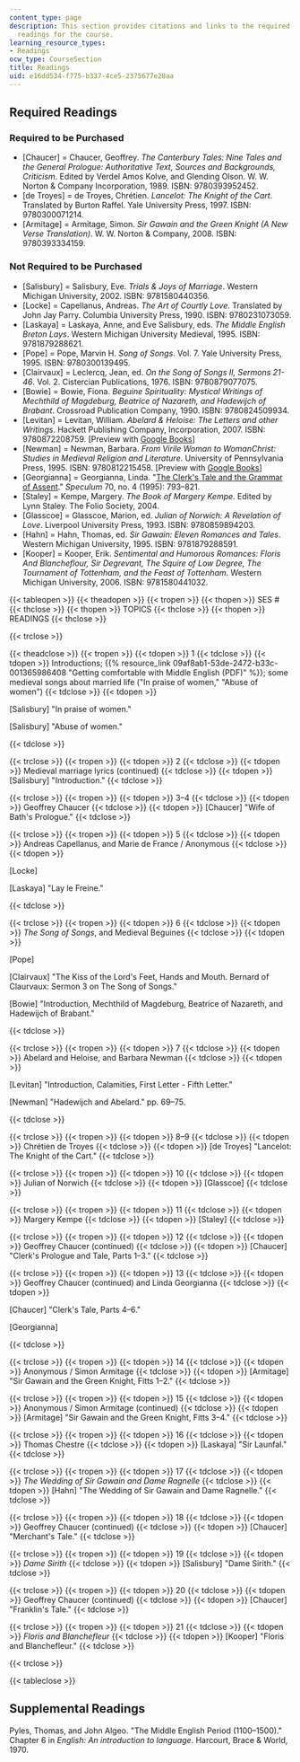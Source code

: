 ```yaml
---
content_type: page
description: This section provides citations and links to the required and suggested
  readings for the course.
learning_resource_types:
- Readings
ocw_type: CourseSection
title: Readings
uid: e16dd534-f775-b337-4ce5-2375677e28aa
---
```


Required Readings
-----------------

### Required to be Purchased

*   \[Chaucer\] = Chaucer, Geoffrey. _The Canterbury Tales: Nine Tales and the General Prologue: Authoritative Text, Sources and Backgrounds, Criticism_. Edited by Verdel Amos Kolve, and Glending Olson. W. W. Norton & Company Incorporation, 1989. ISBN: 9780393952452.
*   \[de Troyes\] = de Troyes, Chrétien. _Lancelot: The Knight of the Cart_. Translated by Burton Raffel. Yale University Press, 1997. ISBN: 9780300071214.
*   \[Armitage\] = Armitage, Simon. _Sir Gawain and the Green Knight (A New Verse Translation)_. W. W. Norton & Company, 2008. ISBN: 9780393334159.

### Not Required to be Purchased

*   \[Salisbury\] = Salisbury, Eve. _Trials & Joys of Marriage_. Western Michigan University, 2002. ISBN: 9781580440356.
*   \[Locke\] = Capellanus, Andreas. _The Art of Courtly Love_. Translated by John Jay Parry. Columbia University Press, 1990. ISBN: 9780231073059.
*   \[Laskaya\] = Laskaya, Anne, and Eve Salisbury, eds. _The Middle English Breton Lays_. Western Michigan University Medieval, 1995. ISBN: 9781879288621.
*   \[Pope\] = Pope, Marvin H. _Song of Songs_. Vol. 7. Yale University Press, 1995. ISBN: 9780300139495.
*   \[Clairvaux\] = Leclercq, Jean, ed. _On the Song of Songs II, Sermons 21-46_. Vol. 2. Cistercian Publications, 1976. ISBN: 9780879077075.
*   \[Bowie\] = Bowie, Fiona. _Beguine Spirituality: Mystical Writings of Mechthild of Magdeburg, Beatrice of Nazareth, and Hadewijch of Brabant_. Crossroad Publication Company, 1990. ISBN: 9780824509934.
*   \[Levitan\] = Levitan, William. _Abelard & Heloise: The Letters and other Writings_. Hackett Publishing Company, Incorporation, 2007. ISBN: 9780872208759. \[Preview with [Google Books](http://books.google.com/books?id=REPM2edtbfsC&pg=PAfrontcover)\]
*   \[Newman\] = Newman, Barbara. _From Virile Woman to WomanChrist: Studies in Medieval Religion and Literature_. University of Pennsylvania Press, 1995. ISBN: 9780812215458. \[Preview with [Google Books](http://books.google.com/books?id=A9c2a4u00bIC&pg=PAfrontcover)\]
*   \[Georgianna\] = Georgianna, Linda. "[The Clerk's Tale and the Grammar of Assent](http://www.jstor.org/stable/2865344)." _Speculum_ 70, no. 4 (1995): 793–821.
*   \[Staley\] = Kempe, Margery. _The Book of Margery Kempe_. Edited by Lynn Staley. The Folio Society, 2004.
*   \[Glasscoe\] = Glasscoe, Marion, ed. _Julian of Norwich: A Revelation of Love_. Liverpool University Press, 1993. ISBN: 9780859894203.
*   \[Hahn\] = Hahn, Thomas, ed. _Sir Gawain: Eleven Romances and Tales_. Western Michigan University, 1995. ISBN: 9781879288591.
*   \[Kooper\] = Kooper, Erik. _Sentimental and Humorous Romances: Floris And Blancheflour, Sir Degrevant, The Squire of Low Degree, The Tournament of Tottenham, and the Feast of Tottenham_. Western Michigan University, 2006. ISBN: 9781580441032.

{{< tableopen >}}
{{< theadopen >}}
{{< tropen >}}
{{< thopen >}}
SES #
{{< thclose >}}
{{< thopen >}}
TOPICS
{{< thclose >}}
{{< thopen >}}
READINGS
{{< thclose >}}

{{< trclose >}}

{{< theadclose >}}
{{< tropen >}}
{{< tdopen >}}
1
{{< tdclose >}}
{{< tdopen >}}
Introductions; {{% resource_link 09af8ab1-53de-2472-b33c-001365986408 "Getting comfortable with Middle English (PDF)" %}}; some medieval songs about married life ("In praise of women," "Abuse of women")
{{< tdclose >}}
{{< tdopen >}}


\[Salisbury\] "In praise of women."

\[Salisbury\] "Abuse of women."


{{< tdclose >}}

{{< trclose >}}
{{< tropen >}}
{{< tdopen >}}
2
{{< tdclose >}}
{{< tdopen >}}
Medieval marriage lyrics (continued)
{{< tdclose >}}
{{< tdopen >}}
\[Salisbury\] "Introduction."
{{< tdclose >}}

{{< trclose >}}
{{< tropen >}}
{{< tdopen >}}
3–4
{{< tdclose >}}
{{< tdopen >}}
Geoffrey Chaucer
{{< tdclose >}}
{{< tdopen >}}
\[Chaucer\] "Wife of Bath's Prologue."
{{< tdclose >}}

{{< trclose >}}
{{< tropen >}}
{{< tdopen >}}
5
{{< tdclose >}}
{{< tdopen >}}
Andreas Capellanus, and Marie de France / Anonymous
{{< tdclose >}}
{{< tdopen >}}


\[Locke\]

\[Laskaya\] "Lay le Freine."


{{< tdclose >}}

{{< trclose >}}
{{< tropen >}}
{{< tdopen >}}
6
{{< tdclose >}}
{{< tdopen >}}
_The Song of Songs_, and Medieval Beguines
{{< tdclose >}}
{{< tdopen >}}


\[Pope\]

\[Clairvaux\] "The Kiss of the Lord's Feet, Hands and Mouth. Bernard of Claurvaux: Sermon 3 on The Song of Songs."

\[Bowie\] "Introduction, Mechthild of Magdeburg, Beatrice of Nazareth, and Hadewijch of Brabant."


{{< tdclose >}}

{{< trclose >}}
{{< tropen >}}
{{< tdopen >}}
7
{{< tdclose >}}
{{< tdopen >}}
Abelard and Heloise, and Barbara Newman
{{< tdclose >}}
{{< tdopen >}}


\[Levitan\] "Introduction, Calamities, First Letter - Fifth Letter."

\[Newman\] "Hadewijch and Abelard." pp. 69–75.


{{< tdclose >}}

{{< trclose >}}
{{< tropen >}}
{{< tdopen >}}
8–9
{{< tdclose >}}
{{< tdopen >}}
Chrétien de Troyes
{{< tdclose >}}
{{< tdopen >}}
\[de Troyes\] "Lancelot: The Knight of the Cart."
{{< tdclose >}}

{{< trclose >}}
{{< tropen >}}
{{< tdopen >}}
10
{{< tdclose >}}
{{< tdopen >}}
Julian of Norwich
{{< tdclose >}}
{{< tdopen >}}
\[Glasscoe\]
{{< tdclose >}}

{{< trclose >}}
{{< tropen >}}
{{< tdopen >}}
11
{{< tdclose >}}
{{< tdopen >}}
Margery Kempe
{{< tdclose >}}
{{< tdopen >}}
\[Staley\]
{{< tdclose >}}

{{< trclose >}}
{{< tropen >}}
{{< tdopen >}}
12
{{< tdclose >}}
{{< tdopen >}}
Geoffrey Chaucer (continued)
{{< tdclose >}}
{{< tdopen >}}
\[Chaucer\] "Clerk's Prologue and Tale, Parts 1–3."
{{< tdclose >}}

{{< trclose >}}
{{< tropen >}}
{{< tdopen >}}
13
{{< tdclose >}}
{{< tdopen >}}
Geoffrey Chaucer (continued) and Linda Georgianna
{{< tdclose >}}
{{< tdopen >}}


\[Chaucer\] "Clerk's Tale, Parts 4–6."

\[Georgianna\]


{{< tdclose >}}

{{< trclose >}}
{{< tropen >}}
{{< tdopen >}}
14
{{< tdclose >}}
{{< tdopen >}}
Anonymous / Simon Armitage
{{< tdclose >}}
{{< tdopen >}}
\[Armitage\] "Sir Gawain and the Green Knight, Fitts 1–2."
{{< tdclose >}}

{{< trclose >}}
{{< tropen >}}
{{< tdopen >}}
15
{{< tdclose >}}
{{< tdopen >}}
Anonymous / Simon Armitage (continued)
{{< tdclose >}}
{{< tdopen >}}
\[Armitage\] "Sir Gawain and the Green Knight, Fitts 3–4."
{{< tdclose >}}

{{< trclose >}}
{{< tropen >}}
{{< tdopen >}}
16
{{< tdclose >}}
{{< tdopen >}}
Thomas Chestre
{{< tdclose >}}
{{< tdopen >}}
\[Laskaya\] "Sir Launfal."
{{< tdclose >}}

{{< trclose >}}
{{< tropen >}}
{{< tdopen >}}
17
{{< tdclose >}}
{{< tdopen >}}
_The Wedding of Sir Gawain and Dame Ragnelle_
{{< tdclose >}}
{{< tdopen >}}
\[Hahn\] "The Wedding of Sir Gawain and Dame Ragnelle."
{{< tdclose >}}

{{< trclose >}}
{{< tropen >}}
{{< tdopen >}}
18
{{< tdclose >}}
{{< tdopen >}}
Geoffrey Chaucer (continued)
{{< tdclose >}}
{{< tdopen >}}
\[Chaucer\] "Merchant's Tale."
{{< tdclose >}}

{{< trclose >}}
{{< tropen >}}
{{< tdopen >}}
19
{{< tdclose >}}
{{< tdopen >}}
_Dame Sirith_
{{< tdclose >}}
{{< tdopen >}}
\[Salisbury\] "Dame Sirith."
{{< tdclose >}}

{{< trclose >}}
{{< tropen >}}
{{< tdopen >}}
20
{{< tdclose >}}
{{< tdopen >}}
Geoffrey Chaucer (continued)
{{< tdclose >}}
{{< tdopen >}}
\[Chaucer\] "Franklin's Tale."
{{< tdclose >}}

{{< trclose >}}
{{< tropen >}}
{{< tdopen >}}
21
{{< tdclose >}}
{{< tdopen >}}
_Floris and Blanchefleur_
{{< tdclose >}}
{{< tdopen >}}
\[Kooper\] "Floris and Blanchefleur."
{{< tdclose >}}

{{< trclose >}}

{{< tableclose >}}

Supplemental Readings
---------------------

Pyles, Thomas, and John Algeo. "The Middle English Period (1100–1500)." Chapter 6 in _English: An introduction to language_. Harcourt, Brace & World, 1970.